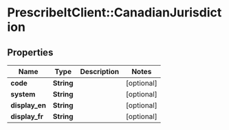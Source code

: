# PrescribeItClient::CanadianJurisdiction

## Properties
Name | Type | Description | Notes
------------ | ------------- | ------------- | -------------
**code** | **String** |  | [optional] 
**system** | **String** |  | [optional] 
**display_en** | **String** |  | [optional] 
**display_fr** | **String** |  | [optional] 

